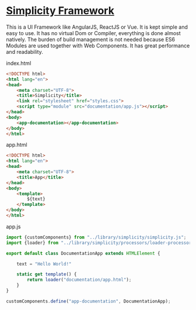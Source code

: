 # [Simplicity Framework](https://anjunar.github.io/simplicity)

This is a UI Framework like AngularJS, ReactJS or Vue. It is kept simple and easy to use.
It has no virtual Dom or Compiler, everything is done almost natively. The burden of build 
management is not needed because ES6 Modules are used together with Web Components. It has
great performance and readability.

index.html
```html
<!DOCTYPE html>
<html lang="en">
<head>
    <meta charset="UTF-8">
    <title>Simplicity</title>
    <link rel="stylesheet" href="styles.css">
    <script type="module" src="documentation/app.js"></script>
</head>
<body>
    <app-documentation></app-documentation>
</body>
</html>
```

app.html
```html
<!DOCTYPE html>
<html lang="en">
<head>
    <meta charset="UTF-8">
    <title>App</title>
</head>
<body>
    <template>
        ${text}
    </template>
</body>
</html>
```

app.js
```javascript
import {customComponents} from "../library/simplicity/simplicity.js";
import {loader} from "../library/simplicity/processors/loader-processor.js";

export default class DocumentationApp extends HTMLElement {

    text = "Hello World!"

    static get template() {
        return loader("documentation/app.html");
    }
}

customComponents.define("app-documentation", DocumentationApp);

```